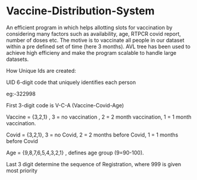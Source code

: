 # Vaccine-Distribution-System

An efficient program in which helps allotting slots for vaccination by considering many factors such as 
availability, age, RTPCR covid report, number of doses etc. 
The motive is to vaccinate all people in our dataset within a pre defined set of time (here 3 months). 
AVL tree has been used to achieve high efficieny and make the program scalable to handle large datasets. 

How Unique Ids are created:

UID 6-digit code that uniquely identifies each person

eg:-322998

First 3-digit code is V-C-A (Vaccine-Covid-Age)

Vaccine = {3,2,1} , 3 = no vaccination , 2 = 2 month vaccination, 1 = 1 month vaccination.

Covid = {3,2,1}, 3 = no Covid, 2 = 2 months before Covid, 1 = 1 months before Covid

Age = {9,8,7,6,5,4,3,2,1} , defines age group (9=90-100).

Last 3 digit determine the sequence of Registration, where 999 is given most
priority
